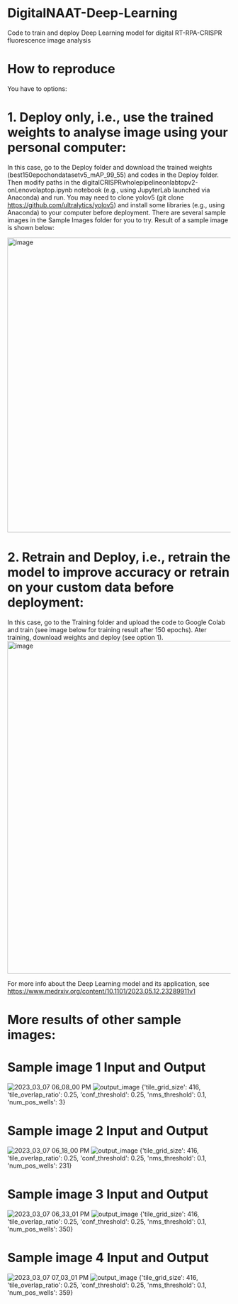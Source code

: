 # DigitalNAAT-Deep-Learning
Code to train and deploy Deep Learning model for digital RT-RPA-CRISPR fluorescence image analysis
# How to reproduce
You have to options:
# 1. Deploy only, i.e., use the trained weights to analyse image using your personal computer:
In this case, go to the Deploy folder and download the trained weights (best150epochondatasetv5_mAP_99_55) and codes in the Deploy folder. Then modify paths in the digitalCRISPRwholepipelineonlabtopv2-onLenovolaptop.ipynb notebook (e.g., using JupyterLab launched via Anaconda) and run. You may need to clone yolov5 (git clone https://github.com/ultralytics/yolov5) and install some libraries (e.g., using Anaconda) to your computer before deployment. There are several sample images in the Sample Images folder for you to try. Result of a sample image is shown below:

<img width="664" alt="image" src="https://github.com/hoanbklucky/DigitalNAAT-Deep-Learning/assets/20608059/fd5d8ed0-8b58-4a65-8935-50651517ef3a">

# 2. Retrain and Deploy, i.e., retrain the model to improve accuracy or retrain on your custom data before deployment:
In this case, go to the Training folder and upload the code to Google Colab and train (see image below for training result after 150 epochs). Ater training, download weights and deploy (see option 1).
<img width="749" alt="image" src="https://github.com/hoanbklucky/DigitalNAAT-Deep-Learning/assets/20608059/32663c73-1b7b-4e3b-bdce-e4bf304611c1">

For more info about the Deep Learning model and its application, see https://www.medrxiv.org/content/10.1101/2023.05.12.23289911v1
# More results of other sample images:
# Sample image 1 Input and Output
![2023_03_07 06_08_00 PM](https://github.com/hoanbklucky/DigitalNAAT-Deep-Learning/assets/20608059/50b84881-448f-4453-8644-f950b2c6e383)
![output_image](https://github.com/hoanbklucky/DigitalNAAT-Deep-Learning/assets/20608059/c60d745f-f6b9-4466-8a0f-a75ba384ce02)
{'tile_grid_size': 416, 'tile_overlap_ratio': 0.25, 'conf_threshold': 0.25, 'nms_threshold': 0.1, 'num_pos_wells': 3}
# Sample image 2 Input and Output
![2023_03_07 06_18_00 PM](https://github.com/hoanbklucky/DigitalNAAT-Deep-Learning/assets/20608059/201e374c-a9af-47e2-861d-9b82751cb146)
![output_image](https://github.com/hoanbklucky/DigitalNAAT-Deep-Learning/assets/20608059/096dadf5-4a27-47bf-a16c-2c9cd36e220d)
{'tile_grid_size': 416, 'tile_overlap_ratio': 0.25, 'conf_threshold': 0.25, 'nms_threshold': 0.1, 'num_pos_wells': 231}
# Sample image 3 Input and Output
![2023_03_07 06_33_01 PM](https://github.com/hoanbklucky/DigitalNAAT-Deep-Learning/assets/20608059/228e7e96-1e47-4570-b96f-bdda8628dceb)
![output_image](https://github.com/hoanbklucky/DigitalNAAT-Deep-Learning/assets/20608059/39f0f1e3-b04c-4951-b1ca-b012cd764244)
{'tile_grid_size': 416, 'tile_overlap_ratio': 0.25, 'conf_threshold': 0.25, 'nms_threshold': 0.1, 'num_pos_wells': 350}
# Sample image 4 Input and Output
![2023_03_07 07_03_01 PM](https://github.com/hoanbklucky/DigitalNAAT-Deep-Learning/assets/20608059/89e2c915-da1d-46c0-81e2-034fb95d5c21)
![output_image](https://github.com/hoanbklucky/DigitalNAAT-Deep-Learning/assets/20608059/fd1369ed-53e1-414c-b228-a90b45db95e6)
{'tile_grid_size': 416, 'tile_overlap_ratio': 0.25, 'conf_threshold': 0.25, 'nms_threshold': 0.1, 'num_pos_wells': 359}

